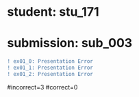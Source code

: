 # student: stu_171
# submission: sub_003

```diff
! ex01_0: Presentation Error
! ex01_1: Presentation Error
! ex01_2: Presentation Error
```
#incorrect=3
#correct=0
